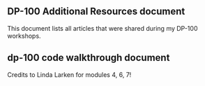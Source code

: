 ## DP-100 Additional Resources document

This document lists all articles that were shared during my DP-100 workshops.

## dp-100 code walkthrough document

Credits to Linda Larken for modules 4, 6, 7!
